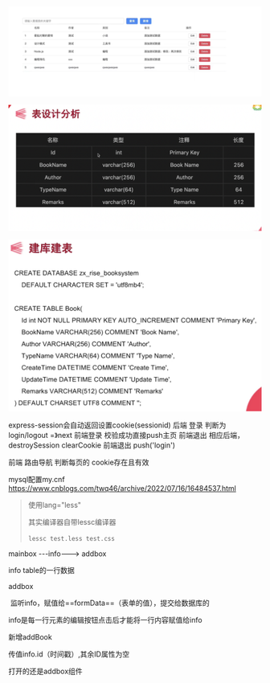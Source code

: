 ![image-20230510110746637](note.assets/image-20230510110746637.png)



![image-20230509110357570](note.assets/image-20230509110357570.png)



![image-20230509110553669](note.assets/image-20230509110553669.png)


express-session会自动返回设置cookie(sessionid)
后端 登录 判断为login/logout =》next
前端登录 校验成功直接push主页
前端退出 相应后端，destroySession clearCookie
前端退出 push('login')

前端 路由导航 判断每页的 cookie存在且有效











mysql配置my.cnf https://www.cnblogs.com/twq46/archive/2022/07/16/16484537.html







> 使用lang="less"
>
> 其实编译器自带lessc编译器
>
> `lessc test.less test.css `







mainbox ---info---> addbox

info table的一行数据



addbox	

​	监听info，赋值给==formData==（表单的值），提交给数据库的



info是每一行元素的编辑按钮点击后才能将一行内容赋值给info



新增addBook

传值info.id（时间戳）,其余ID属性为空

打开的还是addbox组件




